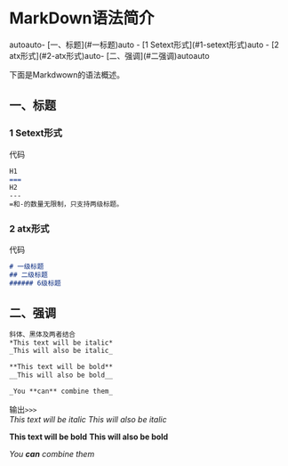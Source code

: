 MarkDown语法简介
=============================

<!-- TOC -->autoauto- [一、标题](#一标题)auto    - [1 Setext形式](#1-setext形式)auto    - [2 atx形式](#2-atx形式)auto- [二、强调](#二强调)autoauto<!-- /TOC -->

下面是Markdwown的语法概述。  

## 一、标题  

### 1 Setext形式  
代码  
```markdown
H1
===
H2
---
=和-的数量无限制，只支持两级标题。
```  

### 2 atx形式  
代码  
```markdown  
# 一级标题
## 二级标题
###### 6级标题
```  


## 二、强调  
```markdown
斜体、黑体及两者结合
*This text will be italic*
_This will also be italic_

**This text will be bold**
__This will also be bold__

_You **can** combine them_
```  
输出`>>>`  
*This text will be italic*
_This will also be italic_

**This text will be bold**
__This will also be bold__

_You **can** combine them_

